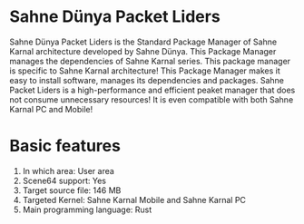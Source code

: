 # Sahne Dünya Packet Liders
Sahne Dünya Packet Liders is the Standard Package Manager of Sahne Karnal architecture developed by Sahne Dünya. This Package Manager manages the dependencies of Sahne Karnal series. This package manager is specific to Sahne Karnal architecture! This Package Manager makes it easy to install software, manages its dependencies and packages. Sahne Packet Liders is a high-performance and efficient peaket manager that does not consume unnecessary resources! It is even compatible with both Sahne Karnal PC and Mobile!

# Basic features
1. In which area: User area
2. Scene64 support: Yes
3. Target source file: 146 MB
4. Targeted Kernel: Sahne Karnal Mobile and Sahne Karnal PC
5. Main programming language: Rust
